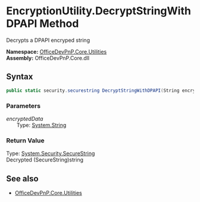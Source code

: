# EncryptionUtility.DecryptStringWithDPAPI Method  
Decrypts a DPAPI encryped string  

**Namespace:** [OfficeDevPnP.Core.Utilities](OfficeDevPnP.Core.Utilities.md)  
**Assembly:** OfficeDevPnP.Core.dll  
## Syntax
```C#
public static security.securestring DecryptStringWithDPAPI(String encryptedData)
```
### Parameters
*encryptedData*  
&emsp;&emsp;Type: [System.String](System.String.md) 
&emsp;&emsp;  
  
### Return Value
Type: [System.Security.SecureString](System.Security.SecureString.md)  
Decrypted (SecureString)string

## See also
- [OfficeDevPnP.Core.Utilities](OfficeDevPnP.Core.Utilities.md)
